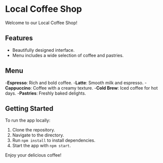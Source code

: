 # Local Coffee Shop

Welcome to our Local Coffee Shop!

## Features
- Beautifully designed interface.
- Menu includes a wide selection of coffee and pastries.

## Menu
-**Espresso**: Rich and bold coffee.
-**Latte**: Smooth milk and espresso.
-**Cappuccino**: Coffee with a creamy texture.
-**Cold Brew**: Iced coffee for hot days.
-**Pastries**: Freshly baked delights.

## Getting Started
To run the app locally:
1. Clone the repository.
2. Navigate to the directory.
3. Run `npm install` to install dependencies.
4. Start the app with `npm start`.

Enjoy your delicious coffee!